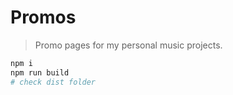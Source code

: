# Promos

> Promo pages for my personal music projects.

```bash
npm i
npm run build
# check dist folder
```
